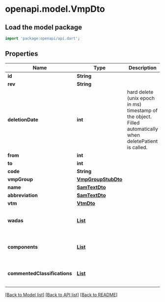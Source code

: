 # openapi.model.VmpDto

## Load the model package
```dart
import 'package:openapi/api.dart';
```

## Properties
Name | Type | Description | Notes
------------ | ------------- | ------------- | -------------
**id** | **String** |  | 
**rev** | **String** |  | [optional] 
**deletionDate** | **int** | hard delete (unix epoch in ms) timestamp of the object. Filled automatically when deletePatient is called. | [optional] 
**from** | **int** |  | [optional] 
**to** | **int** |  | [optional] 
**code** | **String** |  | [optional] 
**vmpGroup** | [**VmpGroupStubDto**](VmpGroupStubDto.md) |  | [optional] 
**name** | [**SamTextDto**](SamTextDto.md) |  | [optional] 
**abbreviation** | [**SamTextDto**](SamTextDto.md) |  | [optional] 
**vtm** | [**VtmDto**](VtmDto.md) |  | [optional] 
**wadas** | [**List<WadaDto>**](WadaDto.md) |  | [optional] [default to const []]
**components** | [**List<VmpComponentDto>**](VmpComponentDto.md) |  | [optional] [default to const []]
**commentedClassifications** | [**List<CommentedClassificationDto>**](CommentedClassificationDto.md) |  | [optional] [default to const []]

[[Back to Model list]](../README.md#documentation-for-models) [[Back to API list]](../README.md#documentation-for-api-endpoints) [[Back to README]](../README.md)


